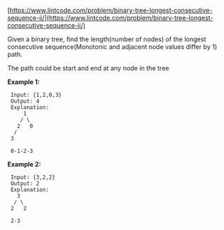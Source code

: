 [https://www.lintcode.com/problem/binary-tree-longest-consecutive-sequence-ii/](https://www.lintcode.com/problem/binary-tree-longest-consecutive-sequence-ii/)

Given a binary tree, find the length(number of nodes) of the longest consecutive sequence(Monotonic and adjacent node values differ by 1) path.

The path could be start and end at any node in the tree

**Example 1:**
```
 Input: {1,2,0,3}
 Output: 4
 Explanation:
     1
    / \
   2   0
  /
 3

 0-1-2-3
```

**Example 2:**
```
 Input: {3,2,2}
 Output: 2
 Explanation:
   3
  / \
 2   2
 
 2-3
```
